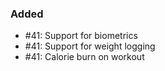 ### Added

- #41: Support for biometrics
- #41: Support for weight logging
- #41: Calorie burn on workout
